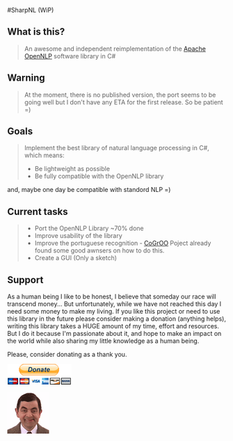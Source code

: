 #SharpNL (WiP)

## What is this?

> An awesome and independent reimplementation of the [Apache OpenNLP] software library in C#

## Warning

> At the moment, there is no published version, the port seems to be going well but I don't 
have any ETA for the first release. So be patient =)

## Goals

> Implement the best library of natural language processing in C#, which means:
> - Be lightweight as possible
> - Be fully compatible with the OpenNLP library

and, maybe one day be compatible with standord NLP =)

## Current tasks

> - Port the OpenNLP Library ~70% done
> - Improve usability of the library
> - Improve the portuguese recognition - [CoGrOO] Poject already found some good awnsers on how to do this.
> - Create a GUI (Only a sketch)

## Support

As a human being I like to be honest, I believe that someday our race will transcend money... 
But unfortunately, while we have not reached this day I need some money to make my living. 
If you like this project or need to use this library in the future please consider making a 
donation (anything helps), writing this library takes a HUGE amount of my time, effort and 
resources. But I do it because I'm passionate about it, and hope to make an impact on the 
world while also sharing my little knowledge as a human being.

Please, consider donating as a thank you.

[![donate](resources/donate.gif)](https://www.paypal.com/cgi-bin/webscr?cmd=_s-xclick&hosted_button_id=7SWNPAPJNSARC)

[![bean](resources/bean.gif)](#)

[Apache OpenNLP]: http://opennlp.apache.org
[CoGrOO]: http://cogroo.sourceforge.net/
